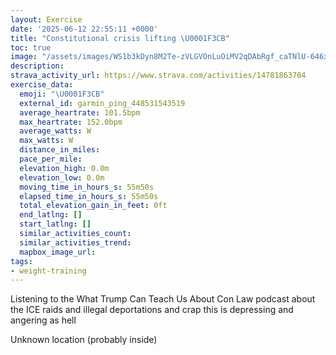 ```yaml
---
layout: Exercise
date: '2025-06-12 22:55:11 +0000'
title: "Constitutional crisis lifting \U0001F3CB️"
toc: true
image: "/assets/images/WS1b3kDyn8M2Te-zVLGVOnLuOiMV2qDAbRgf_caTNlU-646x2048.jpg.jpeg"
description:
strava_activity_url: https://www.strava.com/activities/14781863704
exercise_data:
  emoji: "\U0001F3CB️"
  external_id: garmin_ping_448531543519
  average_heartrate: 101.5bpm
  max_heartrate: 152.0bpm
  average_watts: W
  max_watts: W
  distance_in_miles:
  pace_per_mile:
  elevation_high: 0.0m
  elevation_low: 0.0m
  moving_time_in_hours_s: 55m50s
  elapsed_time_in_hours_s: 55m50s
  total_elevation_gain_in_feet: 0ft
  end_latlng: []
  start_latlng: []
  similar_activities_count:
  similar_activities_trend:
  mapbox_image_url:
tags:
- weight-training
---
```


Listening to the What Trump Can Teach Us About Con Law podcast about the ICE raids and illegal deportations and crap this is depressing and angering as hell

Unknown location (probably inside)
